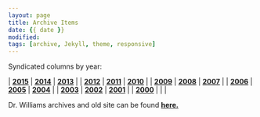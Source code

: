 ```yaml
---
layout: page
title: Archive Items
date: {{ date }}
modified:
tags: [archive, Jekyll, theme, responsive]
---
```


Syndicated columns by year:

| **[2015](/posts/2015.html)** | **[2014](/posts/2014.html)** | **[2013](/posts/2013.html)** |
| **[2012](/posts/2012.html)** | **[2011](/posts/2011.html)** | **[2010](/posts/2010.html)** |
| **[2009](/posts/2009.html)** | **[2008](/posts/2008.html)** | **[2007](/posts/2007.html)** |
| **[2006](/posts/2006.html)** | **[2005](/posts/2005.html)** | **[2004](/posts/2004.html)** |
| **[2003](/posts/2003.html)** | **[2002](/posts/2002.html)** | **[2001](/posts/2001.html)** |
| **[2000](/posts/2000.html)** |  |  |

Dr. Williams archives and old site can be found [**here.**](http://econfaculty.gmu.edu/wew/)